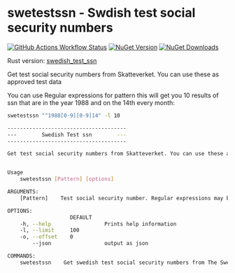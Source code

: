 # swetestssn - Swdish test social security numbers

[![GitHub Actions Workflow Status](https://img.shields.io/github/actions/workflow/status/ferenyl/SwedishTestSsn/dotnet.yaml?branch=main&style=for-the-badge)](https://github.com/ferenyl/SwedishTestSsn/actions/workflows/dotnet.yaml)
[![NuGet Version](https://img.shields.io/nuget/v/SwedishTestSsn?style=for-the-badge)](https://www.nuget.org/packages/SwedishTestSsn/)
[![NuGet Downloads](https://img.shields.io/nuget/dt/SwedishTestSsn?style=for-the-badge)](https://www.nuget.org/packages/SwedishTestSsn/)

Rust version: [swedish_test_ssn](https://github.com/ferenyl/swedish_test_ssn)

Get test social security numbers from Skatteverket.
You can use these as approved test data

You can use Regular expressions for pattern
this will get you 10 results of ssn that are in the year 1988 and on the 14th every month:

```bash
swetestssn "^1988[0-9][0-9]14" -l 10
```

```bash
--------------------------------------
---        Swedish Test ssn        ---
--------------------------------------

Get test social security numbers from Skatteverket. You can use these as approved test data


Usage
    swetestssn [Pattern] [options]

ARGUMENTS:
    [Pattern]    Test social security number. Regular expressions may be used

OPTIONS:
                    DEFAULT
    -h, --help                 Prints help information
    -l, --limit     100
    -o, --offset    0
        --json                 output as json

COMMANDS:
    swetestssn    Get swedish test social security numbers from The Swedish Tax Agency (Skatteverket). Using their publi API
```
